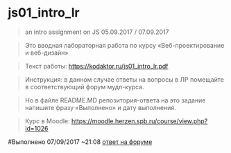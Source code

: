 # js01_intro_lr
>an intro assignment on JS 05.09.2017 / 07.09.2017

>Это вводная лабораторная работа по курсу «Веб-проектирование и веб-дизайн»

>Текст работы: https://kodaktor.ru/js01_intro_lr.pdf

>Инструкция: в данном случае ответы на вопросы в ЛР помещайте в соответствующий форум мудл-курса.

>Но в файле README.MD репозитория-ответа на это задание напишите фразу «Выполнено» и дату выполнения.

>Курс в  Moodle: https://moodle.herzen.spb.ru/course/view.php?id=1026

#Выполнено 07/09/2017 ~21:08
[ответ на форуме](https://moodle.herzen.spb.ru/mod/forum/discuss.php?d=3944 "Вперёд, в мудл!")

